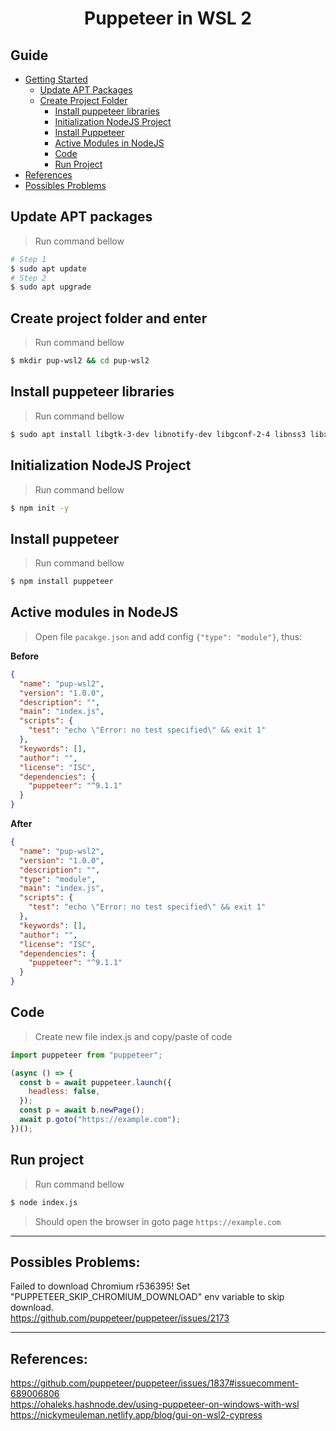 <h1 align="center">
  Puppeteer in WSL 2
</h1>

## Guide

- [Getting Started](#getting-started)
  - [Update APT Packages](#update-apt-packages)
  - [Create Project Folder](#create-project-folder)
    - [Install puppeteer libraries](#install-puppeteer-libraries)
    - [Initialization NodeJS Project](#initialization-nodejs-project)
    - [Install Puppeteer](#install-puppeteer)
    - [Active Modules in NodeJS](#active-modules-in-nodejs)
    - [Code](#code)
    - [Run Project](#run-project)
- [References](#references)
- [Possibles Problems](#possibles-problems)

[](#getting-started)

[](#update-apt-packages)

## Update APT packages

> Run command bellow

```sh
# Step 1
$ sudo apt update
# Step 2
$ sudo apt upgrade
```

[](#create-project-folder)

## Create project folder and enter

> Run command bellow

```sh
$ mkdir pup-wsl2 && cd pup-wsl2
```

[](#install-puppeteer-libraries)

## Install puppeteer libraries

> Run command bellow

```sh
$ sudo apt install libgtk-3-dev libnotify-dev libgconf-2-4 libnss3 libxss1 libasound2
```

[](#initialization-nodejs-project)

## Initialization NodeJS Project

> Run command bellow

```sh
$ npm init -y
```

[](#install-puppeteer)

## Install puppeteer

> Run command bellow

```sh
$ npm install puppeteer
```

[](#active-modules-in-nodejs)

## Active modules in NodeJS

> Open file `pacakge.json` and add config `{"type": "module"}`, thus:

**Before**

```json
{
  "name": "pup-wsl2",
  "version": "1.0.0",
  "description": "",
  "main": "index.js",
  "scripts": {
    "test": "echo \"Error: no test specified\" && exit 1"
  },
  "keywords": [],
  "author": "",
  "license": "ISC",
  "dependencies": {
    "puppeteer": "^9.1.1"
  }
}
```

**After**

```json
{
  "name": "pup-wsl2",
  "version": "1.0.0",
  "description": "",
  "type": "module",
  "main": "index.js",
  "scripts": {
    "test": "echo \"Error: no test specified\" && exit 1"
  },
  "keywords": [],
  "author": "",
  "license": "ISC",
  "dependencies": {
    "puppeteer": "^9.1.1"
  }
}
```

[](#code)

## Code

> Create new file index.js and copy/paste of code

```javascript
import puppeteer from "puppeteer";

(async () => {
  const b = await puppeteer.launch({
    headless: false,
  });
  const p = await b.newPage();
  await p.goto("https://example.com");
})();
```

[](#run-project)

## Run project

> Run command bellow

```sh
$ node index.js
```

> Should open the browser in goto page `https://example.com`

---

[](#possibles-problems)

## Possibles Problems:

Failed to download Chromium r536395! Set "PUPPETEER_SKIP_CHROMIUM_DOWNLOAD" env variable to skip download.  
https://github.com/puppeteer/puppeteer/issues/2173

---

[](#references)

## References:

https://github.com/puppeteer/puppeteer/issues/1837#issuecomment-689006806  
https://ohaleks.hashnode.dev/using-puppeteer-on-windows-with-wsl  
https://nickymeuleman.netlify.app/blog/gui-on-wsl2-cypress
